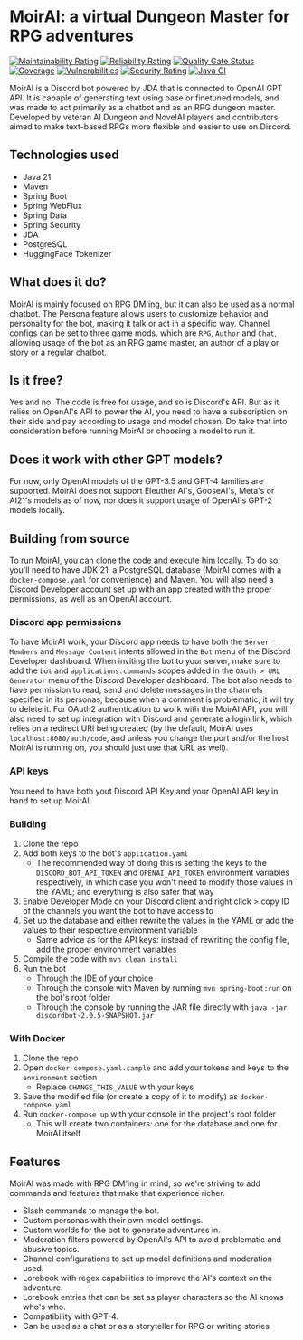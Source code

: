# MoirAI: a virtual Dungeon Master for RPG adventures
[![Maintainability Rating](https://sonarcloud.io/api/project_badges/measure?project=chatrpg-cs_chatrpg-be&metric=sqale_rating)](https://sonarcloud.io/summary/new_code?id=chatrpg-cs_chatrpg-be) [![Reliability Rating](https://sonarcloud.io/api/project_badges/measure?project=chatrpg-cs_chatrpg-be&metric=reliability_rating)](https://sonarcloud.io/summary/new_code?id=chatrpg-cs_chatrpg-be) [![Quality Gate Status](https://sonarcloud.io/api/project_badges/measure?project=chatrpg-cs_chatrpg-be&metric=alert_status)](https://sonarcloud.io/summary/new_code?id=chatrpg-cs_chatrpg-be) [![Coverage](https://sonarcloud.io/api/project_badges/measure?project=chatrpg-cs_chatrpg-be&metric=coverage)](https://sonarcloud.io/summary/new_code?id=chatrpg-cs_chatrpg-be) [![Vulnerabilities](https://sonarcloud.io/api/project_badges/measure?project=chatrpg-cs_chatrpg-be&metric=vulnerabilities)](https://sonarcloud.io/summary/new_code?id=chatrpg-cs_chatrpg-be) [![Security Rating](https://sonarcloud.io/api/project_badges/measure?project=chatrpg-cs_chatrpg-be&metric=security_rating)](https://sonarcloud.io/summary/new_code?id=chatrpg-cs_chatrpg-be) [![Java CI](https://github.com/chatrpg-cs/chatrpg-be/actions/workflows/automated-build.yaml/badge.svg)](https://github.com/chatrpg-cs/chatrpg-be/actions/workflows/automated-build.yaml)

MoirAI is a Discord bot powered by JDA that is connected to OpenAI GPT API. It is cabaple of generating text using base or finetuned models, and was made to act primarily as a chatbot and as an RPG dungeon master. Developed by veteran AI Dungeon and NovelAI players and contributors, aimed to make text-based RPGs more flexible and easier to use on Discord.

## Technologies used
* Java 21
* Maven
* Spring Boot
* Spring WebFlux
* Spring Data
* Spring Security
* JDA
* PostgreSQL
* HuggingFace Tokenizer

## What does it do?
MoirAI is mainly focused on RPG DM'ing, but it can also be used as a normal chatbot. The Persona feature allows users to customize behavior and personality for the bot, making it talk or act in a specific way. Channel configs can be set to three game mods, which are `RPG`, `Author` and `Chat`, allowing usage of the bot as an RPG game master, an author of a play or story or a regular chatbot.

## Is it free?
Yes and no. The code is free for usage, and so is Discord's API. But as it relies on OpenAI's API to power the AI, you need to have a subscription on their side and pay according to usage and model chosen. Do take that into consideration before running MoirAI or choosing a model to run it.

## Does it work with other GPT models?
For now, only OpenAI models of the GPT-3.5 and GPT-4 families are supported. MoirAI does not support Eleuther AI's, GooseAI's, Meta's or AI21's models as of now, nor does it support usage of OpenAI's GPT-2 models locally.

## Building from source
To run MoirAI, you can clone the code and execute him locally. To do so, you'll need to have JDK 21, a PostgreSQL database (MoirAI comes with a `docker-compose.yaml` for convenience) and Maven. You will also need a Discord Developer account set up with an app created with the proper permissions, as well as an OpenAI account.

### Discord app permissions
To have MoirAI work, your Discord app needs to have both the `Server Members` and `Message Content` intents allowed in the `Bot` menu of the Discord Developer dashboard. When inviting the bot to your server, make sure to add the `bot` and `applications.commands` scopes added in the `OAuth > URL Generator` menu of the Discord Developer dashboard. The bot also needs to have permission to read, send and delete messages in the channels specified in its personas, because when a comment is problematic, it will try to delete it. For OAuth2 authentication to work with the MoirAI API, you will also need to set up integration with Discord and generate a login link, which relies on a redirect URI being created (by the default, MoirAI uses `localhost:8080/auth/code`, and unless you change the port and/or the host MoirAI is running on, you should just use that URL as well).

### API keys
You need to have both yout Discord API Key and your OpenAI API key in hand to set up MoirAI.

### Building
1. Clone the repo
2. Add both keys to the bot's `application.yaml`
    - The recommended way of doing this is setting the keys to the `DISCORD_BOT_API_TOKEN` and `OPENAI_API_TOKEN` environment variables respectively, in which case you won't need to modify those values in the YAML; and everything is also safer that way
3. Enable Developer Mode on your Discord client and right click > copy ID of the channels you want the bot to have access to
4. Set up the database and either rewrite the values in the YAML or add the values to their respective environment variable
    - Same advice as for the API keys: instead of rewriting the config file, add the proper environment variables
5. Compile the code with `mvn clean install`
6. Run the bot
    - Through the IDE of your choice
    - Through the console with Maven by running `mvn spring-boot:run` on the bot's root folder
    - Through the console by running the JAR file directly with `java -jar discordbot-2.0.5-SNAPSHOT.jar`

### With Docker
1. Clone the repo
2. Open `docker-compose.yaml.sample` and add your tokens and keys to the `environment` section
    - Replace `CHANGE_THIS_VALUE` with your keys
3. Save the modified file (or create a copy of it to modify) as `docker-compose.yaml`
4. Run `docker-compose up` with your console in the project's root folder
    - This will create two containers: one for the database and one for MoirAI itself

## Features
MoirAI was made with RPG DM'ing in mind, so we're striving to add commands and features that make that experience richer.

* Slash commands to manage the bot.
* Custom personas with their own model settings.
* Custom worlds for the bot to generate adventures in.
* Moderation filters powered by OpenAI's API to avoid problematic and abusive topics.
* Channel configurations to set up model definitions and moderation used.
* Lorebook with regex capabilities to improve the AI's context on the adventure.
* Lorebook entries that can be set as player characters so the AI knows who's who.
* Compatibility with GPT-4.
* Can be used as a chat or as a storyteller for RPG or writing stories
